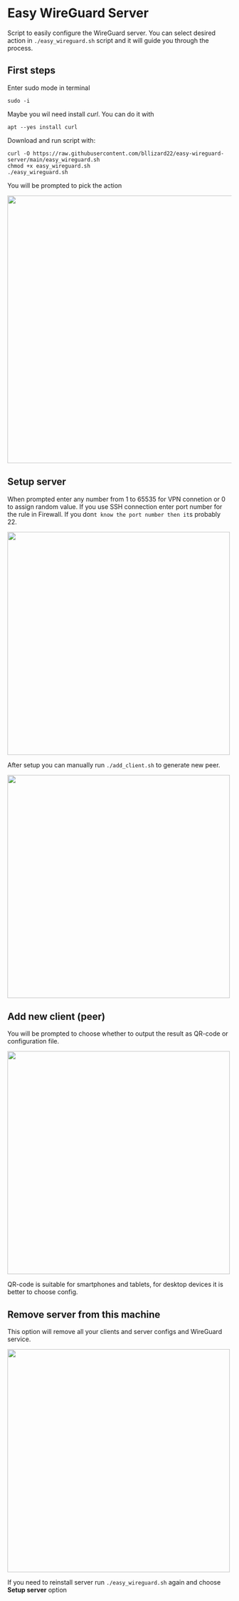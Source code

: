 # Easy WireGuard Server
Script to easily configure the WireGuard server. You can select desired action in `./easy_wireguard.sh` script and it will guide you through the process.

## First steps
Enter sudo mode in terminal

`sudo -i`

Maybe you wil need install *curl*. You can do it with

`apt --yes install curl`

Download and run script with:
```
curl -O https://raw.githubusercontent.com/bllizard22/easy-wireguard-server/main/easy_wireguard.sh
chmod +x easy_wireguard.sh
./easy_wireguard.sh
```

You will be prompted to pick the action

<img src="./resources/start.jpeg" width="600" />

## Setup server

When prompted enter any number from 1 to 65535 for VPN connetion or 0 to assign random value. If you use SSH connection enter port number for the rule in Firewall. If you don`t know the port number then it`s probably 22.

<img src="./resources/setup_1.jpeg" width="500" />

After setup you can manually run `./add_client.sh` to generate new peer.

<img src="./resources/setup_2.jpeg" width="500" />


## Add new client (peer)

You will be prompted to choose whether to output the result as QR-code or configuration file.

<img src="./resources/add_client_1.jpeg" width="500" />

QR-code is suitable for smartphones and tablets, for desktop devices it is better to choose config.


## Remove server from this machine

This option will remove all your clients and server configs and WireGuard service.

<img src="./resources/remove_1.jpeg" width="500" />

If you need to reinstall server run `./easy_wireguard.sh` again and choose **Setup server** option
